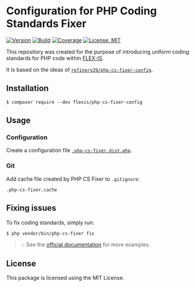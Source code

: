 # Configuration for PHP Coding Standards Fixer

[![Version](https://img.shields.io/packagist/v/flexis/php-cs-fixer-config?label=stable)](https://packagist.org/packages/flexis/php-cs-fixer-config)
[![Build](https://github.com/flex-is/php-cs-fixer-config/actions/workflows/main.yml/badge.svg)](https://github.com/flex-is/php-cs-fixer-config/actions/workflows/main.yml)
[![Coverage](https://app.codacy.com/project/badge/Coverage/246b2492dc404695b0deee6e6ecadc75)](https://www.codacy.com/gh/flex-is/php-cs-fixer-config/dashboard)
[![License: MIT](https://img.shields.io/badge/license-MIT-informational.svg)](https://opensource.org/licenses/MIT)

This repository was created for the purpose of introducing uniform coding standards for PHP code within [FLEX-IS](https://flexis.sk).

It is based on the ideas of [`refinery29/php-cs-fixer-config`](https://github.com/refinery29/php-cs-fixer-config).

## Installation

`$ composer require --dev flexis/php-cs-fixer-config`

## Usage

### Configuration

Create a configuration file [`.php-cs-fixer.dist.php`](/.php-cs-fixer.dist.php).

### Git

Add cache file created by PHP CS Fixer to `.gitignore`:

`.php-cs-fixer.cache`

## Fixing issues

To fix coding standards, simply run:

`$ php vendor/bin/php-cs-fixer fix`

> 💡 See the [official documentation](https://cs.symfony.com/doc/usage) for more examples.

## License

This package is licensed using the MIT License.
